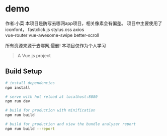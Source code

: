 # demo
作者:小菜
本项目是防写去哪网app项目，相关像素会有偏差。
项目中主要使用了 
iconfont，
fastclick.js 
stylus.css 
axios  
vue-router
vue-awesome-swipe
better-scroll

所有资源来源于去哪网,侵删!
本项目仅作为个人学习



> A Vue.js project

## Build Setup

``` bash
# install dependencies
npm install

# serve with hot reload at localhost:8080
npm run dev

# build for production with minification
npm run build

# build for production and view the bundle analyzer report
npm run build --report
```

